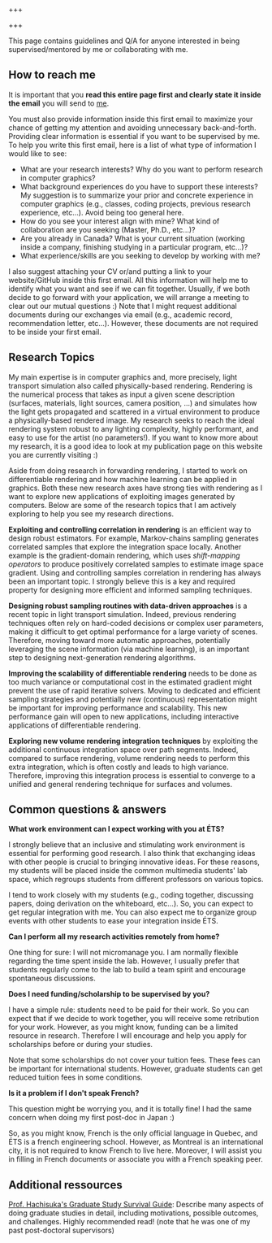 +++

+++

This page contains guidelines and Q/A for anyone interested in being supervised/mentored by me or collaborating with me. 

## How to reach me

It is important that you **read this entire page first and clearly state it inside the email** you will send to [me](emailto:adrien.gruson@etsmtl.ca). 

You must also provide information inside this first email to maximize your chance of getting my attention and avoiding unnecessary back-and-forth. Providing clear information is essential if you want to be supervised by me. To help you write this first email, here is a list of what type of information I would like to see:
* What are your research interests? Why do you want to perform research in computer graphics?   
* What background experiences do you have to support these interests? My suggestion is to summarize your prior and concrete experience in computer graphics (e.g., classes, coding projects, previous research experience,  etc...). Avoid being too general here. 
* How do you see your interest align with mine? What kind of collaboration are you seeking (Master, Ph.D., etc...)?
* Are you already in Canada? What is your current situation (working inside a company, finishing studying in a particular program, etc...)?
* What experience/skills are you seeking to develop by working with me?

I also suggest attaching your CV or/and putting a link to your website/GitHub inside this first email. All this information will help me to identify what you want and see if we can fit together. Usually, if we both decide to go forward with your application, we will arrange a meeting to clear out our mutual questions :) Note that I might request additional documents during our exchanges via email (e.g., academic record, recommendation letter, etc...). However, these documents are not required to be inside your first email. 

## Research Topics

My main expertise is in computer graphics and, more precisely, light transport simulation also called physically-based rendering. Rendering is the numerical process that takes as input a given scene description (surfaces, materials, light sources, camera position, ...) and simulates how the light gets propagated and scattered in a virtual environment to produce a physically-based rendered image. My research seeks to reach the ideal rendering system robust to any lighting complexity, highly performant, and easy to use for the artist (no parameters!). If you want to know more about my research, it is a good idea to look at my publication page on this website you are currently visiting :) 
 
Aside from doing research in forwarding rendering, I started to work on differentiable rendering and how machine learning can be applied in graphics. Both these new research axes have strong ties with rendering as I want to explore new applications of exploiting images generated by computers. Below are some of the research topics that I am actively exploring to help you see my research directions.

**Exploiting and controlling correlation in rendering**  is an efficient way to design robust estimators. For example, Markov-chains sampling generates correlated samples that explore the integration space locally. Another example is the gradient-domain rendering, which uses *shift-mapping operators* to produce positively correlated samples to estimate image space gradient. Using and controlling samples correlation in rendering has always been an important topic. I strongly believe this is a key and required property for designing more efficient and informed sampling techniques. 

**Designing robust sampling routines with data-driven approaches** is a recent topic in light transport simulation. Indeed, previous rendering techniques often rely on hard-coded decisions or complex user parameters, making it difficult to get optimal performance for a large variety of scenes. Therefore, moving toward more automatic approaches, potentially leveraging the scene information (via machine learning), is an important step to designing next-generation rendering algorithms.

**Improving the scalability of differentiable rendering** needs to be done as too much variance or computational cost in the estimated gradient might prevent the use of rapid iterative solvers. Moving to dedicated and efficient sampling strategies and potentially new (continuous) representation might be important for improving performance and scalability. This new performance gain will open to new applications, including interactive applications of differentiable rendering.

**Exploring new volume rendering integration techniques** by exploiting the additional continuous integration space over path segments. Indeed, compared to surface rendering, volume rendering needs to perform this extra integration, which is often costly and leads to high variance. Therefore, improving this integration process is essential to converge to a unified and general rendering technique for surfaces and volumes. 

## Common questions & answers

**What work environment can I expect working with you at ÉTS?**

I strongly believe that an inclusive and stimulating work environment is essential for performing good research. I also think that exchanging ideas with other people is crucial to bringing innovative ideas. For these reasons, my students will be placed inside the common multimedia students' lab space, which regroups students from different professors on various topics. 

I tend to work closely with my students (e.g., coding together, discussing papers, doing derivation on the whiteboard, etc...). So, you can expect to get regular integration with me.  You can also expect me to organize group events with other students to ease your integration inside ÉTS.

**Can I perform all my research activities remotely from home?**

One thing for sure: I will not micromanage you. I am normally flexible regarding the time spent inside the lab. However, I usually prefer that students regularly come to the lab to build a team spirit and encourage spontaneous discussions. 

**Does I need funding/scholarship to be supervised by you?**

I have a simple rule: students need to be paid for their work. So you can expect that if we decide to work together, you will receive some retribution for your work. However, as you might know, funding can be a limited resource in research. Therefore I will encourage and help you apply for scholarships before or during your studies. 

Note that some scholarships do not cover your tuition fees. These fees can be important for international students. However, graduate students can get reduced tuition fees in some conditions.  

**Is it a problem if I don't speak French?**

This question might be worrying you, and it is totally fine! I had the same concern when doing my first post-doc in Japan :)

So, as you might know, French is the only official language in Quebec, and ÉTS is a french engineering school. However, as Montreal is an international city, it is not required to know French to live here. Moreover, I will assist you in filling in French documents or associate you with a French speaking peer. 

## Additional ressources

[Prof. Hachisuka's Graduate Study Survival Guide](https://cs.uwaterloo.ca/~thachisu/survival.pdf): Describe many aspects of doing graduate studies in detail, including motivations, possible outcomes, and challenges. Highly recommended read! (note that he was one of my past post-doctoral supervisors)
